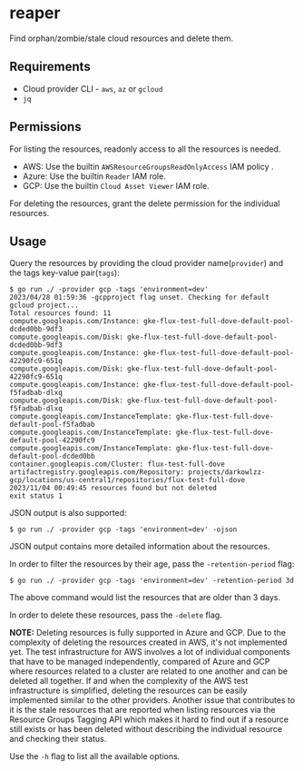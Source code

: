 # reaper

Find orphan/zombie/stale cloud resources and delete them.

## Requirements

- Cloud provider CLI - `aws`, `az` or `gcloud`
- `jq`

## Permissions

For listing the resources, readonly access to all the resources is needed.
- AWS: Use the builtin `AWSResourceGroupsReadOnlyAccess` IAM policy .
- Azure: Use the builtin `Reader` IAM role.
- GCP: Use the builtin `Cloud Asset Viewer` IAM role.

For deleting the resources, grant the delete permission for the individual
resources.

## Usage

Query the resources by providing the cloud provider name(`provider`) and the
tags key-value pair(`tags`):

```console
$ go run ./ -provider gcp -tags 'environment=dev'
2023/04/28 01:59:36 -gcpproject flag unset. Checking for default gcloud project...
Total resources found: 11
compute.googleapis.com/Instance: gke-flux-test-full-dove-default-pool-dcded0bb-9df3
compute.googleapis.com/Disk: gke-flux-test-full-dove-default-pool-dcded0bb-9df3
compute.googleapis.com/Instance: gke-flux-test-full-dove-default-pool-42290fc9-651q
compute.googleapis.com/Disk: gke-flux-test-full-dove-default-pool-42290fc9-651q
compute.googleapis.com/Instance: gke-flux-test-full-dove-default-pool-f5fadbab-dlxq
compute.googleapis.com/Disk: gke-flux-test-full-dove-default-pool-f5fadbab-dlxq
compute.googleapis.com/InstanceTemplate: gke-flux-test-full-dove-default-pool-f5fadbab
compute.googleapis.com/InstanceTemplate: gke-flux-test-full-dove-default-pool-42290fc9
compute.googleapis.com/InstanceTemplate: gke-flux-test-full-dove-default-pool-dcded0bb
container.googleapis.com/Cluster: flux-test-full-dove
artifactregistry.googleapis.com/Repository: projects/darkowlzz-gcp/locations/us-central1/repositories/flux-test-full-dove
2023/11/04 00:49:45 resources found but not deleted
exit status 1
```

JSON output is also supported:

```console
$ go run ./ -provider gcp -tags 'environment=dev' -ojson
```

JSON output contains more detailed information about the resources.

In order to filter the resources by their age, pass the `-retention-period`
flag:

```console
$ go run ./ -provider gcp -tags 'environment=dev' -retention-period 3d
```

The above command would list the resources that are older than 3 days.

In order to delete these resources, pass the `-delete` flag.

**NOTE:** Deleting resources is fully supported in Azure and GCP. Due to the
complexity of deleting the resources created in AWS, it's not implemented yet.
The test infrastructure for AWS involves a lot of individual components that
have to be managed independently, compared of Azure and GCP where resources
related to a cluster are related to one another and can be deleted all together.
If and when the complexity of the AWS test infrastructure is simplified,
deleting the resources can be easily implemented similar to the other providers.
Another issue that contributes to it is the stale resources that are reported
when listing resources via the Resource Groups Tagging API which makes it hard
to find out if a resource still exists or has been deleted without describing
the individual resource and checking their status.

Use the `-h` flag to list all the available options.
